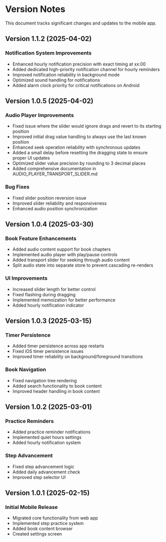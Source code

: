 # Version Notes

This document tracks significant changes and updates to the mobile app.

## Version 1.1.2 (2025-04-02)

### Notification System Improvements
- Enhanced hourly notification precision with exact timing at xx:00
- Added dedicated high-priority notification channel for hourly reminders
- Improved notification reliability in background mode
- Optimized sound handling for notifications
- Added alarm clock priority for critical notifications on Android

## Version 1.0.5 (2025-04-02)

### Audio Player Improvements
- Fixed issue where the slider would ignore drags and revert to its starting position
- Improved initial drag value handling to always use the last known position
- Enhanced seek operation reliability with synchronous updates
- Added a small delay before resetting the dragging state to ensure proper UI updates
- Optimized slider value precision by rounding to 3 decimal places
- Added comprehensive documentation in AUDIO_PLAYER_TRANSPORT_SLIDER.md

### Bug Fixes
- Fixed slider position reversion issue
- Improved slider reliability and responsiveness
- Enhanced audio position synchronization

## Version 1.0.4 (2025-03-30)

### Book Feature Enhancements
- Added audio content support for book chapters
- Implemented audio player with play/pause controls
- Added transport slider for seeking through audio content
- Split audio state into separate store to prevent cascading re-renders

### UI Improvements
- Increased slider length for better control
- Fixed flashing during dragging
- Implemented memoization for better performance
- Added hourly notification indicator

## Version 1.0.3 (2025-03-15)

### Timer Persistence
- Added timer persistence across app restarts
- Fixed iOS timer persistence issues
- Improved timer reliability on background/foreground transitions

### Book Navigation
- Fixed navigation tree rendering
- Added search functionality to book content
- Improved header handling in book content

## Version 1.0.2 (2025-03-01)

### Practice Reminders
- Added practice reminder notifications
- Implemented quiet hours settings
- Added hourly notification system

### Step Advancement
- Fixed step advancement logic
- Added daily advancement check
- Improved step selector UI

## Version 1.0.1 (2025-02-15)

### Initial Mobile Release
- Migrated core functionality from web app
- Implemented step practice system
- Added book content browser
- Created settings screen
